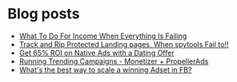 # Blog posts
<!-- BLOG-POST-LIST:START -->
- [What To Do For Income When Everything Is Failing](https://afflift.com/f/threads/what-to-do-for-income-when-everything-is-failing.9955/)
- [Track and Rip Protected Landing pages, When spytools Fail to!!](https://afflift.com/f/threads/track-and-rip-protected-landing-pages-when-spytools-fail-to.10006/)
- [Get 65% ROI on Native Ads with a Dating Offer](https://afflift.com/f/threads/get-65-roi-on-native-ads-with-a-dating-offer.10015/)
- [Running Trending Campaigns - Monetizer + PropellerAds](https://afflift.com/f/threads/running-trending-campaigns-monetizer-propellerads.5091/)
- [What&#39;s the best way to scale a winning Adset in FB?](https://afflift.com/f/threads/whats-the-best-way-to-scale-a-winning-adset-in-fb.10016/)
<!-- BLOG-POST-LIST:END -->
